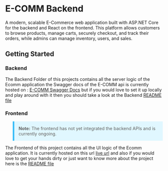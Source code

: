 # E-COMM Backend
A modern, scalable E-Commerce web application built with ASP.NET Core for the backend and React on the frontend. This platform allows customers to browse products, manage carts, securely checkout, and track their orders, while admins can manage inventory, users, and sales.

## Getting Started 

### Backend 
The Backend Folder of this projects contains all the server logic of the Ecomm application 
the Swagger docs of the E-COMM api is currently hosted on : [E-COMM Swagger Docs](https://e-commerce-qje5.onrender.com/swagger/index.html) but if you would love to set it up locally and play around with it then you should take a look at the Backend [README file](https://github.com/felixNT0/E-Commerce/tree/main/Backend#readme)

### Frontend 
<blockquote style="border-left: 5px solid #38bdf8; background: #e0f7ff; padding: 1em;">
  <strong>Note:</strong> The frontend has not yet integrated the backend APIs and is currently ongoing.
</blockquote>

The Frontend of this project contains all the UI logic of the Ecomm application. It is currently hosted on this url [live url](https://fkt-e-commerce.vercel.app/) and also if you would 
love to get your hands dirty or just want to know more about the project here is the [README file](https://github.com/felixNT0/E-Commerce/tree/main/Frontend#readme)
